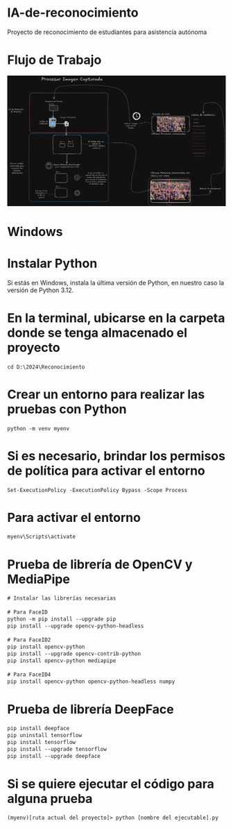 # IA-de-reconocimiento
Proyecto de reconocimiento de estudiantes para asistencia autónoma

# Flujo de Trabajo
![Diagrama de Flujo](ImagenesPrueba/flujo.png)

# Windows

# Instalar Python
Si estás en Windows, instala la última versión de Python, en nuestro caso la versión de Python 3.12.

# En la terminal, ubicarse en la carpeta donde se tenga almacenado el proyecto
    cd D:\2024\Reconocimiento

# Crear un entorno para realizar las pruebas con Python
    python -m venv myenv

# Si es necesario, brindar los permisos de política para activar el entorno
    Set-ExecutionPolicy -ExecutionPolicy Bypass -Scope Process

# Para activar el entorno
    myenv\Scripts\activate

# Prueba de librería de OpenCV y MediaPipe
    # Instalar las librerías necesarias

    # Para FaceID
    python -m pip install --upgrade pip
    pip install --upgrade opencv-python-headless

    # Para FaceID2
    pip install opencv-python
    pip install --upgrade opencv-contrib-python
    pip install opencv-python mediapipe

    # Para FaceID4
    pip install opencv-python opencv-python-headless numpy

# Prueba de librería DeepFace
    pip install deepface
    pip uninstall tensorflow
    pip install tensorflow
    pip install --upgrade tensorflow
    pip install --upgrade deepface

# Si se quiere ejecutar el código para alguna prueba
    (myenv)[ruta actual del proyecto]> python [nombre del ejecutable].py